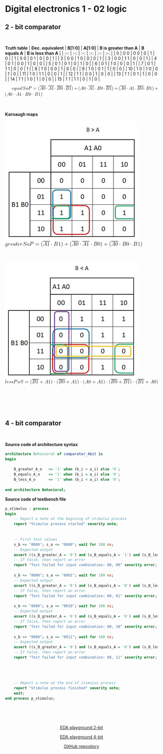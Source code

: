 # Digital electronics 1 - 02 logic

## 2 - bit comparator


<br>

**Truth table**
| **Dec. equivalent** | **B[1:0]** | **A[1:0]** | **B is greater than A** | **B equals A** | **B is less than A** |
| :-: | :-: | :-: | :-: | :-: | :-: |
| 0 | 0 0 | 0 0 | 0 | 1 | 0 |
| 1 | 0 0 | 0 1 | 0 | 0 | 1 |
| 2 | 0 0 | 1 0 | 0 | 0 | 1 |
| 3 | 0 0 | 1 1 | 0 | 0 | 1 |
| 4 | 0 1 | 0 0 | 1 | 0 | 0 |
| 5 | 0 1 | 0 1 | 0 | 1 | 0 |
| 6 | 0 1 | 1 0 | 0 | 0 | 1 |
| 7 | 0 1 | 1 1 | 0 | 0 | 1 |
| 8 | 1 0 | 0 0 | 1 | 0 | 0 |
| 9 | 1 0 | 0 1 | 1 | 0 | 0 |
| 10 | 1 0 | 1 0 | 0 | 1 | 0 |
| 11 | 1 0 | 1 1 | 0 | 0 | 1 |
| 12 | 1 1 | 0 0 | 1 | 0 | 0 |
| 13 | 1 1 | 0 1 | 1 | 0 | 0 |
| 14 | 1 1 | 1 0 | 1 | 0 | 0 |
| 15 | 1 1 | 1 1 | 0 | 1 | 0 |

![Rovnica](images/equalSoP.png) 

<br>

**Karnaugh maps**

![Mapa](images/k-mapGreater.JPG)  
![Rovnica](images/greaterSoP.gif)  

<br>

![Mapa](images/k-mapLess.JPG)  
![Rovnica](images/lessPoS.gif)





<br>
<br>
<br>
<br>

## 4 - bit comparator


<br>

**Source code of architecture syntax**
```vhdl
architecture Behavioral of comparator_4bit is
begin

    B_greater_A_o   <= '1' when (b_i > a_i) else '0';
    B_equals_A_o    <= '1' when (b_i = a_i) else '0';
    B_less_A_o      <= '1' when (b_i < a_i) else '0';

end architecture Behavioral;
```
**Source code of testbench file**
```vhdl
p_stimulus : process
begin
    -- Report a note at the begining of stimulus process
    report "Stimulus process started" severity note;


    -- First test values
    s_b <= "0000"; s_a <= "0000"; wait for 100 ns;
    -- Expected output
    assert ((s_B_greater_A = '0') and (s_B_equals_A = '1') and (s_B_less_A = '0'))
    -- If false, then report an error
    report "Test failed for input combination: 00, 00" severity error;
    
    s_b <= "0000"; s_a <= "0001"; wait for 100 ns;
    -- Expected output
    assert ((s_B_greater_A = '0') and (s_B_equals_A = '0') and (s_B_less_A = '1'))
    -- If false, then report an error
    report "Test failed for input combination: 00, 01" severity error;
    
    s_b <= "0000"; s_a <= "0010"; wait for 100 ns;
    -- Expected output
    assert ((s_B_greater_A = '0') and (s_B_equals_A = '0') and (s_B_less_A = '1'))
    -- If false, then report an error
    report "Test failed for input combination: 00, 10" severity error;
    
    s_b <= "0000"; s_a <= "0011"; wait for 100 ns;
    -- Expected output
    assert ((s_B_greater_A = '0') and (s_B_equals_A = '0') and (s_B_less_A = '1'))
    -- If false, then report an error
    report "Test failed for input combination: 00, 11" severity error;
    



    -- Report a note at the end of stimulus process
    report "Stimulus process finished" severity note;
    wait;
end process p_stimulus;
```


<br>
<br>
<br>

<p align="center"> <a href="https://www.edaplayground.com/x/P3vQ">EDA playground 2-bit</a> </p>
<p align="center"> <a href="https://www.edaplayground.com/x/NKMz">EDA playground 4-bit</a> </p>
<p align="center"> <a href="https://github.com/Jofadodo/Digital-electronics-1">GitHub repository</a> </p>